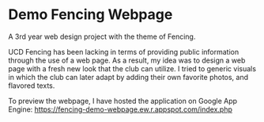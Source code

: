 # Demo Fencing Webpage
A 3rd year web design project with the theme of Fencing. 


UCD Fencing has been lacking in terms of providing public information through the use of a web page. 
As a result, my idea was to design a web page with a fresh new look that the club can utilize. 
I tried to generic visuals in which the club can later adapt by adding their own favorite photos, and flavored texts. 

To preview the webpage, I have hosted the application on Google App Engine:
https://fencing-demo-webpage.ew.r.appspot.com/index.php
